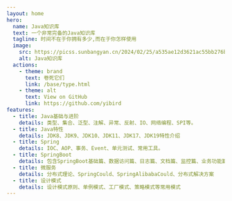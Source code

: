 ```yaml
---
layout: home
hero:
  name: Java知识库
  text: 一个非常完备的Java知识库
  tagline: 时间不在于你拥有多少,而在于你怎样使用
  image:
    src: https://picss.sunbangyan.cn/2024/02/25/a535ae12d3621ac55bb276b1909e4e78.jpeg
    alt: Java知识库
  actions:
    - theme: brand
      text: 卷死它们
      link: /base/type.html
    - theme: alt
      text: View on GitHub
      link: https://github.com/yibird
features:
  - title: Java基础与进阶
    details: 类型、集合、泛型、注解、异常、反射、IO、网络编程、SPI等。
  - title: Java特性
    details: JDK8、JDK9、JDK10、JDK11、JDK17、JDK19特性介绍
  - title: Spring
    details: IOC、AOP、事务、Event、单元测试、常用工具。
  - title: SpringBoot
    details: 包含SpringBoot基础篇、数据访问篇、日志篇、文档篇、监控篇、业务功能篇。
  - title: 微服务
    details: 分布式理论、SpringCould、SpringAlibabaCould、分布式解决方案
  - title: 设计模式
    details: 设计模式原则、单例模式、工厂模式、策略模式等常用模式
---
```

